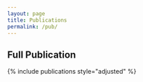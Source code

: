 ```yaml
---
layout: page
title: Publications
permalink: /pub/
---
```


## Full Publication ##
{% include publications style="adjusted" %}


[jekyll-organization]: https://github.com/jekyll
